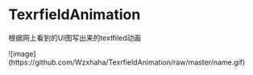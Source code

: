 # TexrfieldAnimation
根据网上看到的UI图写出来的textfiled动画
<div>
</div>
![image](https://github.com/Wzxhaha/TexrfieldAnimation/raw/master/name.gif)
<div>
</div>
